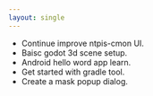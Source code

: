 ```yaml
---
layout: single
---
```


* Continue improve ntpis-cmon UI.
* Baisc godot 3d scene setup.
* Android hello word app learn.
* Get started with gradle tool.
* Create a mask popup dialog.